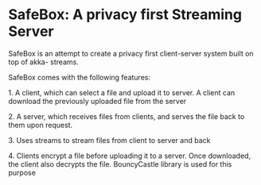 # SafeBox: A privacy first Streaming Server
<p> SafeBox is an attempt to create a privacy first client-server system built on top of akka- streams. </p>
<p> SafeBox comes with the following features: </p>
<p>1. A client, which can select a file and upload it to server. A client can download the previously uploaded file from the server </p>
<p>2. A server, which receives files from clients, and serves the file back to them upon request. </p>
<p>3. Uses streams to stream files from client to server and back </p>
<p>4. Clients encrypt a file before uploading it to a server. Once downloaded, the client also decrypts the file. BouncyCastle library is used for this purpose</p>
